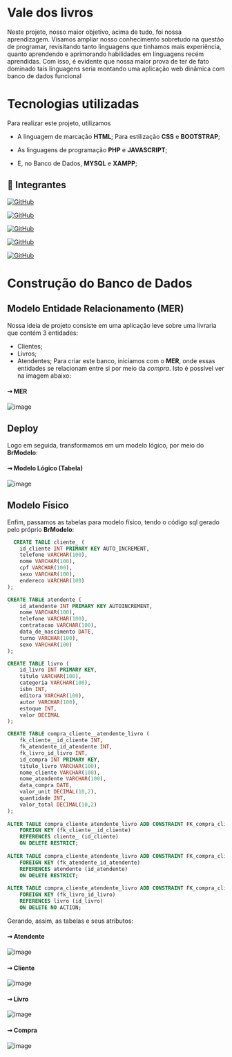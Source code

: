 # Vale dos livros

Neste projeto, nosso maior objetivo, acima de tudo, foi nossa aprendizagem. Visamos ampliar nosso conhecimento sobretudo na questão de programar, revisitando tanto linguagens que tinhamos mais experiência, quanto aprendendo e aprimorando habilidades em linguagens recém aprendidas. Com isso, é evidente que nossa maior prova de ter de fato dominado tais linguagens seria montando uma aplicação web dinâmica com banco de dados funcional

# Tecnologias utilizadas

Para realizar este projeto, utilizamos

- A linguagem de marcação **HTML**;
Para estilização **CSS** e **BOOTSTRAP**;

- As linguagens de programação **PHP** e **JAVASCRIPT**;

- E, no Banco de Dados, **MYSQL** e **XAMPP**;

## 🔗 Integrantes
[![GitHub](https://img.shields.io/badge/GitHub-Mylena-181717?style=for-the-badge&logo=github&logoColor=white)](https://github.com/Mylenacm)

[![GitHub](https://img.shields.io/badge/GitHub-Kevin-181717?style=for-the-badge&logo=github&logoColor=white)](https://github.com/KevinBNobre)

[![GitHub](https://img.shields.io/badge/GitHub-Kauã-181717?style=for-the-badge&logo=github&logoColor=white)](https://github.com/Kauto22)

[![GitHub](https://img.shields.io/badge/GitHub-Henry-181717?style=for-the-badge&logo=github&logoColor=white)](https://github.com/HenryV042)

[![GitHub](https://img.shields.io/badge/GitHub-Kelly-181717?style=for-the-badge&logo=github&logoColor=white)](https://github.com/Kelly-Romualdo)

# Construção do Banco de Dados

## Modelo Entidade Relacionamento (MER)

Nossa ideia de projeto consiste em uma aplicação leve sobre uma livraria que contém 3 entidades:  
- Clientes;
- Livros;
- Atendentes;
Para criar este banco, iniciamos com o **MER**, onde essas entidades se relacionam entre si por meio da *compra*. Isto é possível ver na imagem abaixo:


#### ➞ MER
![image](https://github.com/Livaria/Vale-dos-Livros/assets/145984011/43fd5984-3a91-4e56-b5f0-8eda1f273bf0)

## Deploy

Logo em seguida, transformamos em um modelo lógico, por meio do **BrModelo**:


#### ➞ Modelo Lógico (Tabela)

![image](https://github.com/Livaria/Vale-dos-Livros/assets/145984011/64f3330a-9ab7-441d-81c0-ecf740541a3d)



## Modelo Físico

Enfim, passamos as tabelas para modelo físico, tendo o código sql gerado pelo próprio **BrModelo**:

```SQL
  CREATE TABLE cliente_ (
    id_cliente INT PRIMARY KEY AUTO_INCREMENT,
    telefone VARCHAR(100),
    nome VARCHAR(100),
    cpf VARCHAR(100),
    sexo VARCHAR(100),
    endereco VARCHAR(100)
);

CREATE TABLE atendente (
    id_atendente INT PRIMARY KEY AUTOINCREMENT,
    nome VARCHAR(100),
    telefone VARCHAR(100),
    contratacao VARCHAR(100),
    data_de_nascimento DATE,
    turno VARCHAR(100),
    sexo VARCHAR(100)
);

CREATE TABLE livro (
    id_livro INT PRIMARY KEY,
    titulo VARCHAR(100),
    categoria VARCHAR(100),
    isbn INT,
    editora VARCHAR(100),
    autor VARCHAR(100),
    estoque INT,
    valor DECIMAL
);

CREATE TABLE compra_cliente__atendente_livro (
    fk_cliente__id_cliente INT,
    fk_atendente_id_atendente INT,
    fk_livro_id_livro INT,
    id_compra INT PRIMARY KEY,
    titulo_livro VARCHAR(100),
    nome_cliente VARCHAR(100),
    nome_atendente VARCHAR(100),
    data_compra DATE,
    valor_unit DECIMAL(10,2),
    quantidade INT,
    valor_total DECIMAL(10,2)
);
 
ALTER TABLE compra_cliente_atendente_livro ADD CONSTRAINT FK_compra_cliente_atendente_livro_1
    FOREIGN KEY (fk_cliente__id_cliente)
    REFERENCES cliente_ (id_cliente)
    ON DELETE RESTRICT;
 
ALTER TABLE compra_cliente_atendente_livro ADD CONSTRAINT FK_compra_cliente_atendente_livro_2
    FOREIGN KEY (fk_atendente_id_atendente)
    REFERENCES atendente (id_atendente)
    ON DELETE RESTRICT;
 
ALTER TABLE compra_cliente_atendente_livro ADD CONSTRAINT FK_compra_cliente_atendente_livro_3
    FOREIGN KEY (fk_livro_id_livro)
    REFERENCES livro (id_livro)
    ON DELETE NO ACTION;
```

Gerando, assim, as tabelas e seus atributos:

#### ➞ Atendente
![image](https://github.com/Livaria/Vale-dos-Livros/assets/145984011/13c45ac8-fba5-4c14-98f6-2a61d34935b5)

#### ➞ Cliente
![image](https://github.com/Livaria/Vale-dos-Livros/assets/145984011/7d73aca6-eaf0-4b38-baab-12d06f480967)

#### ➞ Livro
![image](https://github.com/Livaria/Vale-dos-Livros/assets/145984011/a0bfc5bc-7d3d-4f03-a771-773b0c656047)

#### ➞ Compra
![image](https://github.com/Livaria/Vale-dos-Livros/assets/145984011/a6a4642d-d721-41ce-aa48-b073d4f47c4a)



